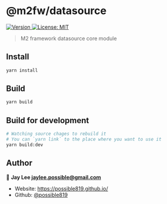 <h1>@m2fw/datasource</h1>
<p>
  <a href="https://www.npmjs.com/package/@m2fw/datasource" target="_blank">
    <img alt="Version" src="https://img.shields.io/npm/v/@m2fw/datasource.svg">
  </a>
  <a href="#" target="_blank">
    <img alt="License: MIT" src="https://img.shields.io/badge/License-MIT-yellow.svg" />
  </a>
</p>

> M2 framework datasource core module

## Install

```sh
yarn install
```

## Build

```sh
yarn build
```

## Build for development

```sh
# Watching source chages to rebuild it
# You can `yarn link` to the place where you want to use it
yarn build:dev
```

## Author

👤 **Jay Lee <jaylee.possible@gmail.com>**

- Website: https://possible819.github.io/
- Github: [@possible819](https://github.com/possible819)
